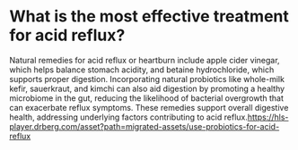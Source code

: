 # What is the most effective treatment for acid reflux?

Natural remedies for acid reflux or heartburn include apple cider vinegar, which helps balance stomach acidity, and betaine hydrochloride, which supports proper digestion. Incorporating natural probiotics like whole-milk kefir, sauerkraut, and kimchi can also aid digestion by promoting a healthy microbiome in the gut, reducing the likelihood of bacterial overgrowth that can exacerbate reflux symptoms. These remedies support overall digestive health, addressing underlying factors contributing to acid reflux.https://hls-player.drberg.com/asset?path=migrated-assets/use-probiotics-for-acid-reflux